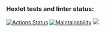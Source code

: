 ### Hexlet tests and linter status:
[![Actions Status](https://github.com/e4riya/java-project-61/actions/workflows/hexlet-check.yml/badge.svg)](https://github.com/e4riya/java-project-61/actions)
[![Maintainability](https://api.codeclimate.com/v1/badges/e15e8bc7a54ca6f2cf86/maintainability)](https://codeclimate.com/github/e4riya/java-project-61/maintainability)
<a href="https://asciinema.org/a/Bx9fhqhH4uStoR1FTKSoghgvc" target="_blank"><img src="https://asciinema.org/a/Bx9fhqhH4uStoR1FTKSoghgvc.svg" /></a>
